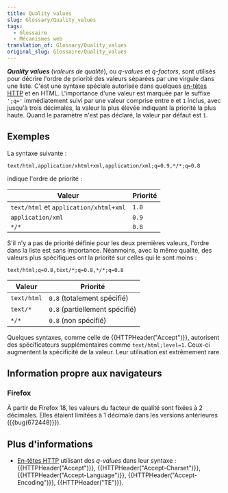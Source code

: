 ```yaml
---
title: Quality values
slug: Glossary/Quality_values
tags:
  - Glossaire
  - Mécanismes web
translation_of: Glossary/Quality_values
original_slug: Glossaire/Quality_values
---
```


**_Quality values_** (_valeurs de qualité_), ou _q-values_ et _q-factors_, sont utilisés pour décrire l'ordre de priorité des valeurs séparées par une virgule dans une liste. C'est une syntaxe spéciale autorisée dans quelques [en-têtes HTTP](/fr/docs/HTTP/Headers) et en HTML. L'importance d'une valeur est marquée par le suffixe `';q='` immédiatement suivi par une valeur comprise entre `0` et `1` inclus, avec jusqu'à trois décimales, la valeur la plus élevée indiquant la priorité la plus haute. Quand le paramètre n'est pas déclaré, la valeur par défaut est `1`.

## Exemples

La syntaxe suivante :

```
text/html,application/xhtml+xml,application/xml;q=0.9,*/*;q=0.8
```

indique l'ordre de priorité :

| Valeur                                 | Priorité |
| -------------------------------------- | -------- |
| `text/html` et `application/xhtml+xml` | `1.0`    |
| `application/xml`                      | `0.9`    |
| `*/*`                                  | `0.8`    |

S'il n'y a pas de priorité définie pour les deux premières valeurs, l'ordre dans la liste est sans importance. Néanmoins, avec la même qualité, des valeurs plus spécifiques ont la priorité sur celles qui le sont moins :

```
text/html;q=0.8,text/*;q=0.8,*/*;q=0.8
```

| Valeur      | Priorité                       |
| ----------- | ------------------------------ |
| `text/html` | `0.8` (totalement spécifié)    |
| `text/*`    | `0.8` (partiellement spécifié) |
| `*/*`       | `0.8` (non spécifié)           |

Quelques syntaxes, comme celle de {{HTTPHeader("Accept")}}, autorisent des spécificateurs supplémentaires comme `text/html;level=1`. Ceux-ci augmentent la spécificité de la valeur. Leur utilisation est extrêmement rare.

## Information propre aux navigateurs

### Firefox

À partir de Firefox 18, les valeurs du facteur de qualité sont fixées à 2 décimales. Elles étaient limitées à 1 décimale dans les versions antérieures ({{bug(672448)}}).

## Plus d'informations

- [En-têtes HTTP](/fr/docs/HTTP/Headers) utilisant des _q-values_ dans leur syntaxe : {{HTTPHeader("Accept")}}, {{HTTPHeader("Accept-Charset")}}, {{HTTPHeader("Accept-Language")}}, {{HTTPHeader("Accept-Encoding")}}, {{HTTPHeader("TE")}}.
